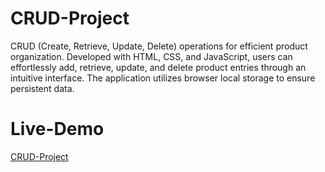 # CRUD-Project
CRUD (Create, Retrieve, Update, Delete) operations for efficient product organization. Developed with HTML, CSS, and JavaScript, users can effortlessly add, retrieve, update, and delete product entries through an intuitive interface. The application utilizes browser local storage to ensure persistent data.
# Live-Demo
[CRUD-Project](https://menna-elsallamy.github.io/CRUD-Project/)
